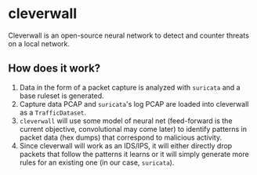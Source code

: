cleverwall
==========
Cleverwall is an open-source neural network to detect and counter threats on a local network.

How does it work?
-----------------
1. Data in the form of a packet capture is analyzed with `suricata` and a base ruleset is generated.
2. Capture data PCAP and `suricata`'s log PCAP are loaded into cleverwall as a `TrafficDataset`.
3. `cleverwall` will use some model of neural net (feed-forward is the current objective, convolutional may come later) to identify patterns in packet data (hex dumps) that correspond to malicious activity.
4. Since cleverwall will work as an IDS/IPS, it will either directly drop packets that follow the patterns it learns or it will simply generate more rules for an existing one (in our case, `suricata`).
